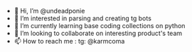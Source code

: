 - 👋 Hi, I’m @undeadponie
- 👀 I’m interested in parsing and creating tg bots
- 🌱 I’m currently learning base coding collections on python
- 💞️ I’m looking to collaborate on interesting product's team
- 📫 How to reach me : tg: @karmcoma

<!---
undeadponie/undeadponie is a ✨ special ✨ repository because its `README.md` (this file) appears on your GitHub profile.
You can click the Preview link to take a look at your changes.
--->
